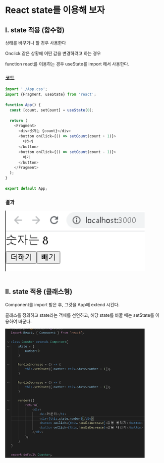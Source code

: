 # React state를 이용해 보자

## I. state 적용 (함수형)

상태를 바꾸거나 할 경우 사용한다

Onclick 같은 상황에 어떤 값을 변경하려고 하는 경우

function react를 이용하는 경우 useState를 import 해서 사용한다.

### 코드

```javascript
import './App.css';
import {Fragment, useState} from 'react';

function App() {
  const [count, setCount] = useState(0);

  return (
    <Fragment>
      <div>숫자는 {count}</div>
      <button onClick={() => setCount(count + 1)}>
        더하기
      </button>
      <button onClick={() => setCount(count - 1)}>
        빼기
      </button>
    </Fragment>
  );
}

export default App;
```

### 결과

<img src="https://github.com/cwadven/react_study/blob/master/assets/seq12.PNG" alt="react" width="450"/><br><br>


## II. state 적용 (클래스형)

Component를 import 받은 후, 그것을 App에 extend 시킨다.

클래스를 정의하고 state라는 객체를 선언하고, 해당 state를 바꿀 때는 setState를 이용하여 바꾼다.

<img src="https://github.com/cwadven/react_study/blob/master/assets/seq10.PNG" alt="react" width="450"/><br><br>